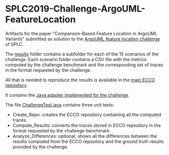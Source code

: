 # SPLC2019-Challenge-ArgoUML-FeatureLocation

Artifacts for the paper "Comparison-Based Feature Location in ArgoUML Variants" submitted as solution to the [ArgoUML feature location challenge](https://variability-challenges.github.io/2018/ArgoUMLSPL/index.html) of SPLC.

The [results](https://github.com/jku-isse/SPLC2019-Challenge-ArgoUML-FeatureLocation/tree/master/results) folder contains a subfolder for each of the 15 scenarios of the challenge.
Each scenario folder contains a CSV file with the metrics computed by the challenge benchmark and the corresponding set of traces in the format requested by the challenge.

All that is needed to reproduce the results is available in the [main ECCO repository](https://github.com/jku-isse/ecco/tree/develop).

It contains the [Java adapter implemented for the challenge](https://github.com/jku-isse/ecco/tree/develop/adapter/challenge).

The file [ChallengeTest.java](https://github.com/jku-isse/ecco/tree/develop/adapter/challenge/src/integrationTest/java/at/jku/isse/ecco/adapter/challenge/test/ChallengeTest.java) contains three unit tests:
* Create_Repo: creates the ECCO repository containing all the computed traces.
* Compute_Results: converts the traces stored in ECCO repository in the format requested by the challenge benchmark.
* Analyze_Differences: optional; shows all the differences between the results computed from the ECCO repository and the ground truth results provided by the challenge.
